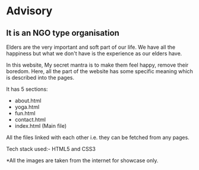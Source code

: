 # Advisory

## It is an NGO type organisation

Elders are the very important and soft part of our life. We have all the happiness but what we don't have is the experience as our elders have.

In this website, My secret mantra is to make them feel happy, remove their boredom. Here, all the part of the website has some specific meaning which is described into the pages.


It has 5 sections:

- about.html
- yoga.html
- fun.html
- contact.html
- index.html (Main file)

All the files linked with each other i.e. they can be fetched from any pages.

Tech stack used:- HTML5 and CSS3

*All the images are taken from the internet for showcase only.